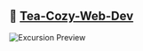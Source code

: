 ## 🔗 <a href="https://zech-chi.github.io/Tea-Cozy-Web-Dev/" target="_blank" rel="noopener noreferrer">Tea-Cozy-Web-Dev</a>

![Excursion Preview]([https://content.codecademy.com/courses/freelance-1/unit-4/img-tea-cozy-redline.jpg](https://content.codecademy.com/programs/freelance-one/excursion/mocks/excursion_redline.png))
